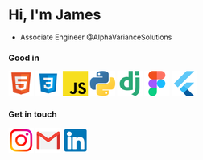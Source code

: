 # Hi,  I'm James 


- Associate Engineer @AlphaVarianceSolutions

### Good in
<img src="images/html.png" height="50" width="50" alt="HTML"><addr>
<img src="images/css.png" height="50" width="50" alt="CSS">
<img src="images/js.png" height="50" width="50" alt="JS">
<img src="images/python.png" height="50" width="50" alt="Python">
<img src="images/django.png" height="50" width="50" alt="Django">
<img src="images/figma.png" height="50" width="50" alt="Figma">
<img src="images/flutter.png" height="50" width="50" alt="Flutter">



### Get in touch
<a href="https://www.instagram.com/james__f_/" target="_blank"><img src="images/insta.png" height="50" width="50" alt="Instagram"></a><addr>
<a href="mailto:jamesfrancis1947@gmail.com" target="_blank"><img src="images/gmail.png" height="50" width="50" alt="Gmail"></a><addr>
<a href="https://www.linkedin.com/in/iamjamesfrancis/" target="_blank"><img src="images/linkedin.png" height="50" width="50" alt="Linkedin"></a><addr>

